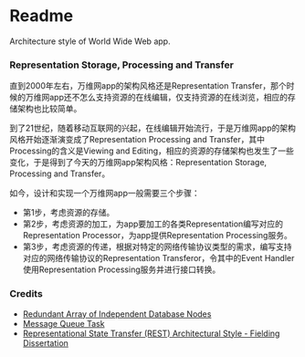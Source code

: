 # Readme
Architecture style of World Wide Web app.

### Representation Storage, Processing and Transfer

直到2000年左右，万维网app的架构风格还是Representation Transfer，那个时候的万维网app还不怎么支持资源的在线编辑，仅支持资源的在线浏览，相应的存储架构也比较简单。

到了21世纪，随着移动互联网的兴起，在线编辑开始流行，于是万维网app的架构风格开始逐渐演变成了Representation Processing and Transfer，其中Processing的含义是Viewing and Editing，相应的资源的存储架构也发生了一些变化，于是得到了今天的万维网app架构风格：Representation Storage, Processing and Transfer。

如今，设计和实现一个万维网app一般需要三个步骤：
- 第1步，考虑资源的存储。
- 第2步，考虑资源的加工，为app要加工的各类Representation编写对应的Representation Processor，为app提供Representation Processing服务。
- 第3步，考虑资源的传递，根据对特定的网络传输协议类型的需求，编写支持对应的网络传输协议的Representation Transferor，令其中的Event Handler使用Representation Processing服务并进行接口转换。

### Credits
- [Redundant Array of Independent Database Nodes](https://github.com/hcpty/redundant-array-of-independent-database-nodes)
- [Message Queue Task](https://github.com/hcpty/message-queue-task)
- [Representational State Transfer (REST) Architectural Style - Fielding Dissertation](https://ics.uci.edu/~fielding/pubs/dissertation/rest_arch_style.htm)

